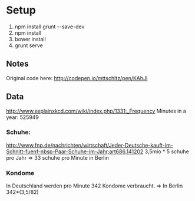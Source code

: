 # Setup
1.  npm install grunt --save-dev
2.  npm install
3.  bower install
4.  grunt serve

## Notes ##
Original code here: http://codepen.io/mttschltz/pen/KAhJI

## Data
http://www.explainxkcd.com/wiki/index.php/1331:_Frequency
Minutes in a year: 525949

### Schuhe: 
http://www.fnp.de/nachrichten/wirtschaft/Jeder-Deutsche-kauft-im-Schnitt-fuenf-nbsp-Paar-Schuhe-im-Jahr;art686,141202
3,5mio * 5 schuhe pro Jahr => 33 schuhe pro Minute in Berlin

### Kondome
In Deutschland werden pro Minute 342 Kondome verbraucht. => In Berlin 342*(3,5/82)



